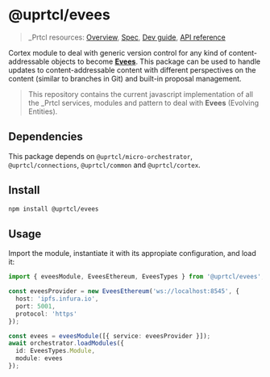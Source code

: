 # @uprtcl/evees

> \_Prtcl resources: [Overview](https://github.com/uprtcl/spec/wiki), [Spec](https://github.com/uprtcl/spec), [Dev guide](https://github.com/uprtcl/js-uprtcl/wiki), [API reference](https://uprtcl.github.io/js-uprtcl/)

Cortex module to deal with generic version control for any kind of content-addressable objects to become [**Evees**](https://github.com/uprtcl/spec/wiki/What-are-Evees%3F). This package can be used to handle updates to content-addressable content with different perspectives on the content (similar to branches in Git) and built-in proposal management.

> This repository contains the current javascript implementation of all the \_Prtcl services, modules and pattern to deal with **Evees** (Evolving Entities).

## Dependencies

This package depends on `@uprtcl/micro-orchestrator`, `@uprtcl/connections`, `@uprtcl/common` and `@uprtcl/cortex`.

## Install

```bash
npm install @uprtcl/evees
```

## Usage

Import the module, instantiate it with its appropiate configuration, and load it:

```ts
import { eveesModule, EveesEthereum, EveesTypes } from '@uprtcl/evees';

const eveesProvider = new EveesEthereum('ws://localhost:8545', {
  host: 'ipfs.infura.io',
  port: 5001,
  protocol: 'https'
});

const evees = eveesModule([{ service: eveesProvider }]);
await orchestrator.loadModules({
  id: EveesTypes.Module,
  module: evees
});
```
